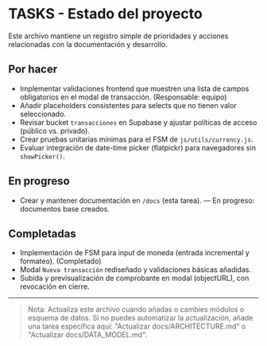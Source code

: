 # TASKS - Estado del proyecto

Este archivo mantiene un registro simple de prioridades y acciones relacionadas con la documentación y desarrollo.

## Por hacer
- Implementar validaciones frontend que muestren una lista de campos obligatorios en el modal de transacción. (Responsable: equipo)
- Añadir placeholders consistentes para selects que no tienen valor seleccionado.
- Revisar bucket `transacciones` en Supabase y ajustar políticas de acceso (público vs. privado).
- Crear pruebas unitarias mínimas para el FSM de `js/utils/currency.js`.
- Evaluar integración de date-time picker (flatpickr) para navegadores sin `showPicker()`.

## En progreso
- Crear y mantener documentación en `/docs` (esta tarea). — En progreso: documentos base creados.

## Completadas
- Implementación de FSM para input de moneda (entrada incremental y formateo). (Completado)
- Modal `Nueva transacción` rediseñado y validaciones básicas añadidas.
- Subida y previsualización de comprobante en modal (objectURL), con revocación en cierre.

---

> Nota: Actualiza este archivo cuando añadas o cambies módulos o esquema de datos. Si no puedes automatizar la actualización, añade una tarea específica aquí: "Actualizar docs/ARCHITECTURE.md" o "Actualizar docs/DATA_MODEL.md".
